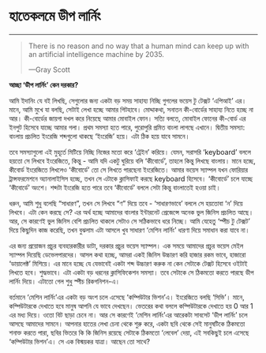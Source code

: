 # হাতেকলমে ডীপ লার্নিং

---

> There is no reason and no way that a human mind can keep up with an artificial intelligence machine by 2035. 
>
> —Gray Scott

**আচ্ছা ‘ডীপ লার্নিং’ কেন দরকার?**

আমি ইদানিং যে বই লিখছি, সেগুলোর জন্য একটা বড় সময় সাহায্য নিচ্ছি গুগলের ভয়েস টু টেক্সট ‘এপিআই’ এর। মানে, আমি মুখে যা বলছি, সেটাই লেখা হচ্ছে আমার গিটহাবে। মোদ্দাকথা, সনাতন কী-বোর্ডের সাহায্য নিতে হচ্ছে না আর। কী-বোর্ডের জায়গা দখল করে নিয়েছে আমার মোবাইল ফোন। সত্যি বলতে, মোবাইল ফোনের কী-বোর্ড এর ইনপুট হিসেবে যাচ্ছে আমার গলা। প্রথম সমস্যা হতে পারে, পুরোপুরি প্রমিত বাংলা লাগছে এখানে। দ্বিতীয় সমস্যা: বাংলায় প্রচলিত ইংরেজি শব্দগুলো থাকছে ‘ইংরেজি’ হয়ে। এটা ঠিক হয়ে যাবে সামনে।

তবে সমস্যাগুলো এই মুহূর্তে মিটিয়ে নিচ্ছি নিজের মতো করে ‘ট্রেইন’ করিয়ে। যেমন, সরাসরি ‘keyboard’ বললে হয়তো সে লিখবে ইংরেজিতে, কিন্তু - আমি যদি একটু ঘুরিয়ে বলি ‘কীবোর্ডে’, তাহলে কিন্তু লিখছে বাংলায়। মানে হচ্ছে, কীবোর্ড ইংরেজিতে লিখলেও ‘কীবোর্ডে’ তো সে লিখতে পারছেনা ইংরেজিতে। আমার ভয়েস স্যাম্পল যখন ফোরিয়ার ট্রান্সফরমেশনে অ্যানালাইসিস হচ্ছে, তখন সে এটাকে ক্লাসিফাই করছে keyboard হিসেবে। ‘কীবোর্ডে’ চলে যাচ্ছে ‘কীবোর্ডে’ অংশে। শব্দটা ইংরেজি হতে পারে তবে ‘কীবোর্ডে’ বললে সেটা কিন্তু বাংলাতেই হওয়া চাই।

ধরুন, আমি শুধু বলেছি “সাধারণ”, তখন সে লিখবে “ণ” দিয়ে তবে - ‘সাধারণভাবে’ বললে সে হয়তোবা ‘ন’ দিয়ে লিখবে। এটা কেন করছে সে? এর অর্থ হচ্ছে আমাদের বাংলার ইন্টারনেট প্রেজেন্সে অনেক ভুল জিনিস প্রচলিত আছে। আর, সে কারণেই ভুল জিনিস বেশি প্রচলিত থাকলে সেটাও সে সঠিকভাবে ধরে নিচ্ছে। আমি যেহেতু ‘স্পীচ টু টেক্সট’ দিয়ে কিছুদিন কাজ করেছি, তখন বুঝলাম এটা আসলে খুব সাধারণ ‘মেশিন লার্নিং’ ধারণা দিয়ে সমাধান করা যাবে না।

এর জন্য প্রয়োজন প্রচুর ব্যবহারকারীর ডাটা, দরকার প্রচুর ভয়েস স্যাম্পল। এক সময়ে আমাদের প্রচুর ভয়েস মেইল স্যাম্পল দিয়েছি ডেভেলপারদের। আসল কথা হচ্ছে, আমরা একই জিনিস উচ্চারণ করি হাজার রকম ভাবে, হাজারো ‘ডায়ালেক্ট’ মিশিয়ে। এর মানে হচ্ছে যে যেভাবেই একটা শব্দ উচ্চারণ করুক না কেন সেটাকে টেক্সট হিসেবে ওইটাই লিখতে হবে। শুদ্ধভাবে। এটা একটা বড় ধরনের ক্লাসিফিকেশন সমস্যা। তবে সেটাকে সে ঠিকমতো করতে পারছে ডীপ লার্নিং দিয়ে। এটাতো গেল শুধু স্পীচ রিকগনিশন-এ।

বর্তমানে ‘মেশিন লার্নিং’এর একটা বড় অংশ চলে এসেছে ‘কম্পিউটার ভিশন’এ। ইংরেজিতে বলছি ‘সিভি’। মানে, কম্পিউটারকে দেখাতে হবে মানুষ আপনি যে ভাবে দেখছেন। ভেতরের কথা বললে কম্পিউটারকে দেখাতে হয় 0 আর 1 এর মধ্য দিয়ে। ওতো বিট ছাড়া চেনে না। আর সে কারণেই ‘মেশিন লার্নিং’এর আরেকটা সাবসেট ‘ডীপ লার্নিং’ চলে আসছে আমাদের সামনে। আপনার হাতের লেখা চেনা থেকে শুরু করে, একটা ছবি থেকে সেই মানুষটিকে ঠিকমতো শনাক্ত করতে পারা, ছবির ভিতরে কি কি জিনিস রয়েছে সেটাকে ঠিকমতো ‘লেবেল’ দেয়া, এই সবকিছুই চলে এসেছে ‘কম্পিউটার ভিশন’এ। সে এক বিস্ময়কর যাত্রা। আছেন তো সাথে?

